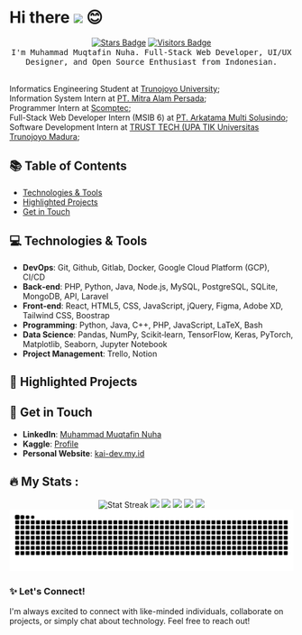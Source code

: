 # Hi there <img src="https://media.giphy.com/media/hvRJCLFzcasrR4ia7z/giphy.gif" width="30px"> :blush:

<div align="center">
  <a href="https://img.shields.io/github/stars/iamwilldev/iamwilldev" target="_blank"><img src="https://img.shields.io/github/stars/iamwilldev/iamwilldev?style=flat-square"  alt="Stars Badge"/></a>
  <a href="https://github.com/iamwilldev/iamwilldev/stargazers" target="_blank"><img src="https://visitor-badge.laobi.icu/badge?page_id=iamwilldev.iamwilldev&" alt="Visitors Badge"/></a>
  <br/>
  <samp>
        I'm Muhammad Muqtafin Nuha. Full-Stack Web Developer, UI/UX Designer, and Open Source Enthusiast from Indonesian.
  </samp>
  <br/>
  <br/>
</div>
<!-- #### A Full-Stack Web Developer and UI/UX Designer with experience in building and designing fast, responsive and user-friendly websites and web applications. -->

Informatics Engineering Student at [Trunojoyo University](https://www.trunojoyo.ac.id/);<br>
Information System Intern at [PT. Mitra Alam Persada]();<br>
Programmer Intern at [Scomptec](https://www.scomptec.com/);<br>
Full-Stack Web Developer Intern (MSIB 6) at [PT. Arkatama Multi Solusindo](https://arkatama.id/);<br>
Software Development Intern at [TRUST TECH (UPA TIK Universitas Trunojoyo Madura](https://tik.trunojoyo.ac.id/);<br>

## 📚 Table of Contents
- [Technologies & Tools](#-technologies--tools)
- [Highlighted Projects](#-highlighted-projects)
- [Get in Touch](#-get-in-touch)

## 💻 Technologies & Tools
- **DevOps**: Git, Github, Gitlab, Docker, Google Cloud Platform (GCP), CI/CD
- **Back‐end**: PHP, Python, Java, Node.js, MySQL, PostgreSQL, SQLite, MongoDB, API, Laravel
- **Front‐end**: React, HTML5, CSS, JavaScript, jQuery, Figma, Adobe XD, Tailwind CSS, Boostrap
- **Programming**: Python, Java, C++, PHP, JavaScript, LaTeX, Bash
- **Data Science**: Pandas, NumPy, Scikit‐learn, TensorFlow, Keras, PyTorch, Matplotlib, Seaborn, Jupyter Notebook
- **Project Management**: Trello, Notion

## 🌟 Highlighted Projects
<!-- 1. **[Semester-5](https://github.com/iamwilldev/Semester-5)** - A showcase of academic projects including web applications, mobile apps, and more.
2. **[FaceDetection-PCA-Manhattan](https://github.com/iamwilldev/FaceDetection-PCA-Manhanttan)** - An innovative approach to facial recognition using Principal Component Analysis and Manhattan distance.
3. **[Skill Test MSIB FSWD Arkatama](https://github.com/iamwilldev/skill-test-msib-fswd-arkatama)** - A demonstration of full-stack web development skills through a comprehensive skill test project. -->

## 🤝 Get in Touch
- **LinkedIn**: [Muhammad Muqtafin Nuha](https://www.linkedin.com/in/muhmuqtafinnuha)
- **Kaggle**: [Profile](https://www.kaggle.com/muhmuqtafinnuha)
- **Personal Website**: [kai-dev.my.id](https://kai-dev.my.id)

## 🔥 My Stats :
<div align="center">
  <img src="https://github-readme-streak-stats.herokuapp.com/?user=iamwilldev&locale=en&theme=dracula&border_radius=5" height="150" alt="Stat Streak" />
  <img height="150" src="https://github-readme-stats.vercel.app/api/wakatime?username=iamwilldev&langs_count=6&locale=en&theme=dracula&border_radius=5" />
  <img height="150" src="https://github-readme-stats.vercel.app/api?username=iamwilldev&show_icons=true&count_private=true&hide=contribs&locale=en&theme=dracula&border_radius=5" />
  <img height="150" src="https://github-readme-stats.vercel.app/api/top-langs/?username=iamwilldev&layout=compact&hide=php&langs_count=6&locale=en&theme=dracula&border_radius=5" /> 
  <img src="https://stats.dooboo.io/api/github-stats-advanced?login=iamwilldev" height="300" />
  <img src="https://stats.dooboo.io/api/github-trophies?login=iamwilldev" height="150"/>
  <img src="https://raw.githubusercontent.com/iamwilldev/iamwilldev/output/snake.svg" alt="Snake animation" />
</div>

### ✨ Let's Connect!
I'm always excited to connect with like-minded individuals, collaborate on projects, or simply chat about technology. Feel free to reach out!
